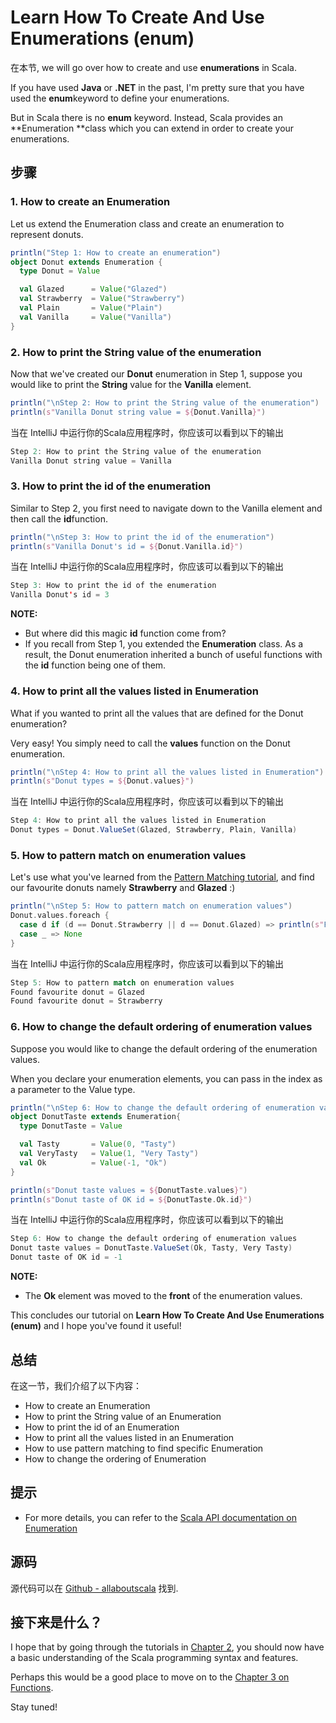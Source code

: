 # Learn How To Create And Use Enumerations (enum)


在本节, we will go over how to create and use **enumerations** in Scala.

 

If you have used **Java** or **.NET** in the past, I'm pretty sure that you have used the **enum**keyword to define your enumerations.

 

But in Scala there is no **enum** keyword. Instead, Scala provides an **Enumeration **class which you can extend in order to create your enumerations.

## 步骤

### 1. How to create an Enumeration
Let us extend the Enumeration class and create an enumeration to represent donuts.

```scala
println("Step 1: How to create an enumeration")
object Donut extends Enumeration {
  type Donut = Value

  val Glazed      = Value("Glazed")
  val Strawberry  = Value("Strawberry")
  val Plain       = Value("Plain")
  val Vanilla     = Value("Vanilla")
}

```

### 2. How to print the String value of the enumeration
Now that we've created our **Donut** enumeration in Step 1, suppose you would like to print the **String** value for the **Vanilla** element.

```scala
println("\nStep 2: How to print the String value of the enumeration")
println(s"Vanilla Donut string value = ${Donut.Vanilla}")

```

当在 IntelliJ 中运行你的Scala应用程序时，你应该可以看到以下的输出

```scala
Step 2: How to print the String value of the enumeration
Vanilla Donut string value = Vanilla

```

### 3. How to print the id of the enumeration

Similar to Step 2, you first need to navigate down to the Vanilla element and then call the **id**function.

```scala
println("\nStep 3: How to print the id of the enumeration")
println(s"Vanilla Donut's id = ${Donut.Vanilla.id}")

```

当在 IntelliJ 中运行你的Scala应用程序时，你应该可以看到以下的输出

```scala
Step 3: How to print the id of the enumeration
Vanilla Donut's id = 3

```

**NOTE:**

- But where did this magic **id** function come from?
- If you recall from Step 1, you extended the **Enumeration** class. As a result, the Donut enumeration inherited a bunch of useful functions with the **id** function being one of them.

### 4. How to print all the values listed in Enumeration

What if you wanted to print all the values that are defined for the Donut enumeration?

 

Very easy! You simply need to call the **values** function on the Donut enumeration.

```scala
println("\nStep 4: How to print all the values listed in Enumeration")
println(s"Donut types = ${Donut.values}")

```

当在 IntelliJ 中运行你的Scala应用程序时，你应该可以看到以下的输出

```scala
Step 4: How to print all the values listed in Enumeration
Donut types = Donut.ValueSet(Glazed, Strawberry, Plain, Vanilla)

```

### 5. How to pattern match on enumeration values

Let's use what you've learned from the [Pattern Matching tutorial](http://allaboutscala.com/tutorials/chapter-2-learning-basics-scala-programming/scala-tutorial-learn-how-to-use-pattern-matching/), and find our favourite donuts namely **Strawberry** and **Glazed** :)

```scala
println("\nStep 5: How to pattern match on enumeration values")
Donut.values.foreach {
  case d if (d == Donut.Strawberry || d == Donut.Glazed) => println(s"Found favourite donut = $d")
  case _ => None
}

```

当在 IntelliJ 中运行你的Scala应用程序时，你应该可以看到以下的输出

```scala
Step 5: How to pattern match on enumeration values
Found favourite donut = Glazed
Found favourite donut = Strawberry

```

### 6. How to change the default ordering of enumeration values

Suppose you would like to change the default ordering of the enumeration values.

 

When you declare your enumeration elements, you can pass in the index as a parameter to the Value type.

```scala
println("\nStep 6: How to change the default ordering of enumeration values")
object DonutTaste extends Enumeration{
  type DonutTaste = Value

  val Tasty       = Value(0, "Tasty")
  val VeryTasty   = Value(1, "Very Tasty")
  val Ok          = Value(-1, "Ok")
}

println(s"Donut taste values = ${DonutTaste.values}")
println(s"Donut taste of OK id = ${DonutTaste.Ok.id}")

```

当在 IntelliJ 中运行你的Scala应用程序时，你应该可以看到以下的输出

```scala
Step 6: How to change the default ordering of enumeration values
Donut taste values = DonutTaste.ValueSet(Ok, Tasty, Very Tasty)
Donut taste of OK id = -1

```

**NOTE:**

- The **Ok** element was moved to the **front** of the enumeration values.

This concludes our tutorial on **Learn How To Create And Use Enumerations (enum)** and I hope you've found it useful!

 

## 总结

在这一节，我们介绍了以下内容：

- How to create an Enumeration
- How to print the String value of an Enumeration
- How to print the id of an Enumeration
- How to print all the values listed in an Enumeration
- How to use pattern matching to find specific Enumeration
- How to change the ordering of Enumeration

## 提示

- For more details, you can refer to the [Scala API documentation on Enumeration](http://www.scala-lang.org/api/2.11.8/#scala.Enumeration)

## 源码

源代码可以在 [Github - allaboutscala](https://github.com/nadimbahadoor/allaboutscala) 找到.

## 

## 接下来是什么？

I hope that by going through the tutorials in [Chapter 2](http://allaboutscala.com/tutorials/chapter-2-learning-basics-scala-programming/), you should now have a basic understanding of the Scala programming syntax and features.

 

Perhaps this would be a good place to move on to the [Chapter 3 on Functions](http://allaboutscala.com/tutorials/chapter-3-beginner-tutorial-using-functions-scala/).

 

Stay tuned!